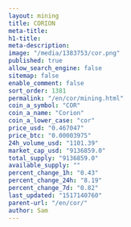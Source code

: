 ```yaml
---
layout: mining
title: CORION
meta-title: 
h1-title: 
meta-description: 
image: "/media/1383753/cor.png"
published: true
allow_search_engine: false
sitemap: false
enable_comment: false
sort_order: 1381
permalink: "/en/cor/mining.html"
coin_a_symbol: "COR"
coin_a_name: "Corion"
coin_a_lower_case: "cor"
price_usd: "0.467047"
price_btc: "0.00003975"
24h_volume_usd: "1101.39"
market_cap_usd: "9136859.0"
total_supply: "9136859.0"
available_supply: ""
percent_change_1h: "0.43"
percent_change_24h: "8.19"
percent_change_7d: "0.82"
last_updated: "1517140760"
parent-url: "/en/cor/"
author: Sam
---
```


